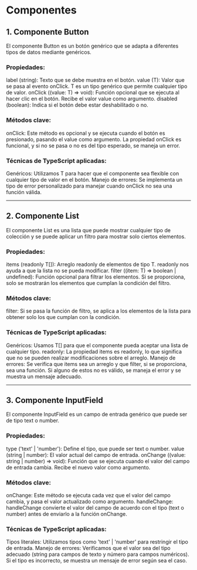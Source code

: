 # Componentes
## 1. Componente Button
El componente Button es un botón genérico que se adapta a diferentes tipos de datos mediante genéricos.
### Propiedades:
label (string): Texto que se debe muestra en el botón.
value (T): Valor que se pasa al evento onClick. T es un tipo genérico que permite cualquier tipo de valor.
onClick ((value: T) => void): Función opcional que se ejecuta al hacer clic en el botón. Recibe el valor value como argumento.
disabled (boolean): Indica si el botón debe estar deshabilitado o no.
### Métodos clave:
onClick: Este método es opcional y se ejecuta cuando el botón es presionado, pasando el value como argumento. La propiedad onClick es funcional, y si no se pasa o no es del tipo esperado, se maneja un error.
### Técnicas de TypeScript aplicadas:
Genéricos: Utilizamos T para hacer que el componente sea flexible con cualquier tipo de valor en el botón.
Manejo de errores: Se implementa un tipo de error personalizado para manejar cuando onClick no sea una función válida.

-----------------
## 2. Componente List
El componente List es una lista que puede mostrar cualquier tipo de colección y se puede aplicar un filtro para mostrar solo ciertos elementos.
### Propiedades:
items (readonly T[]): Arreglo readonly de elementos de tipo T. readonly nos ayuda a que la lista no se pueda modificar.
filter ((item: T) => boolean | undefined): Función opcional para filtrar los elementos. Si se proporciona, solo se mostrarán los elementos que cumplan la condición del filtro.
### Métodos clave:
filter: Si se pasa la función de filtro, se aplica a los elementos de la lista para obtener solo los que cumplan con la condición.
### Técnicas de TypeScript aplicadas:
Genéricos: Usamos T[] para que el componente pueda aceptar una lista de cualquier tipo.
readonly: La propiedad items es readonly, lo que significa que no se pueden realizar modificaciones sobre el arreglo.
Manejo de errores: Se verifica que items sea un arreglo y que filter, si se proporciona, sea una función. Si alguno de estos no es válido, se maneja el error y se muestra un mensaje adecuado.

---------------------
## 3. Componente InputField
El componente InputField es un campo de entrada genérico que puede ser de tipo text o number.
### Propiedades:
type ('text' | 'number'): Define el tipo, que puede ser text o number.
value (string | number): El valor actual del campo de entrada.
onChange ((value: string | number) => void): Función que se ejecuta cuando el valor del campo de entrada cambia. Recibe el nuevo valor como argumento.
### Métodos clave:
onChange: Este método se ejecuta cada vez que el valor del campo cambia, y pasa el valor actualizado como argumento.
handleChange:  handleChange convierte el valor del campo de acuerdo con el tipo (text o number) antes de enviarlo a la función onChange.
### Técnicas de TypeScript aplicadas:
Tipos literales: Utilizamos tipos como 'text' | 'number' para restringir el tipo de entrada.
Manejo de errores: Verificamos que el valor sea del tipo adecuado (string para campos de texto y número para campos numéricos). Si el tipo es incorrecto, se muestra un mensaje de error según sea el caso.